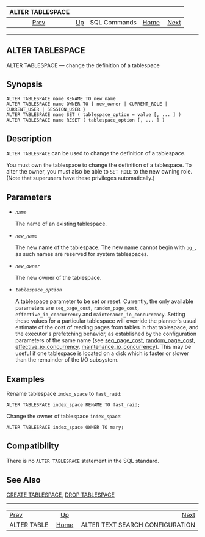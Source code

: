 <!--?xml version="1.0" encoding="UTF-8" standalone="no"?-->

|              ALTER TABLESPACE              |                                        |              |                                                       |                                                                   |
| :----------------------------------------: | :------------------------------------- | :----------: | ----------------------------------------------------: | ----------------------------------------------------------------: |
| [Prev](sql-altertable.html "ALTER TABLE")  | [Up](sql-commands.html "SQL Commands") | SQL Commands | [Home](index.html "PostgreSQL 17devel Documentation") |  [Next](sql-altertsconfig.html "ALTER TEXT SEARCH CONFIGURATION") |

***

## ALTER TABLESPACE

ALTER TABLESPACE — change the definition of a tablespace

## Synopsis

    ALTER TABLESPACE name RENAME TO new_name
    ALTER TABLESPACE name OWNER TO { new_owner | CURRENT_ROLE | CURRENT_USER | SESSION_USER }
    ALTER TABLESPACE name SET ( tablespace_option = value [, ... ] )
    ALTER TABLESPACE name RESET ( tablespace_option [, ... ] )

## Description

`ALTER TABLESPACE` can be used to change the definition of a tablespace.

You must own the tablespace to change the definition of a tablespace. To alter the owner, you must also be able to `SET ROLE` to the new owning role. (Note that superusers have these privileges automatically.)

## Parameters

* *`name`*

    The name of an existing tablespace.

* *`new_name`*

    The new name of the tablespace. The new name cannot begin with `pg_`, as such names are reserved for system tablespaces.

* *`new_owner`*

    The new owner of the tablespace.

* *`tablespace_option`*

    A tablespace parameter to be set or reset. Currently, the only available parameters are `seq_page_cost`, `random_page_cost`, `effective_io_concurrency` and `maintenance_io_concurrency`. Setting these values for a particular tablespace will override the planner's usual estimate of the cost of reading pages from tables in that tablespace, and the executor's prefetching behavior, as established by the configuration parameters of the same name (see [seq\_page\_cost](runtime-config-query.html#GUC-SEQ-PAGE-COST), [random\_page\_cost](runtime-config-query.html#GUC-RANDOM-PAGE-COST), [effective\_io\_concurrency](runtime-config-resource.html#GUC-EFFECTIVE-IO-CONCURRENCY), [maintenance\_io\_concurrency](runtime-config-resource.html#GUC-MAINTENANCE-IO-CONCURRENCY)). This may be useful if one tablespace is located on a disk which is faster or slower than the remainder of the I/O subsystem.

## Examples

Rename tablespace `index_space` to `fast_raid`:

    ALTER TABLESPACE index_space RENAME TO fast_raid;

Change the owner of tablespace `index_space`:

    ALTER TABLESPACE index_space OWNER TO mary;

## Compatibility

There is no `ALTER TABLESPACE` statement in the SQL standard.

## See Also

[CREATE TABLESPACE](sql-createtablespace.html "CREATE TABLESPACE"), [DROP TABLESPACE](sql-droptablespace.html "DROP TABLESPACE")

***

|                                            |                                                       |                                                                   |
| :----------------------------------------- | :---------------------------------------------------: | ----------------------------------------------------------------: |
| [Prev](sql-altertable.html "ALTER TABLE")  |         [Up](sql-commands.html "SQL Commands")        |  [Next](sql-altertsconfig.html "ALTER TEXT SEARCH CONFIGURATION") |
| ALTER TABLE                                | [Home](index.html "PostgreSQL 17devel Documentation") |                                   ALTER TEXT SEARCH CONFIGURATION |
